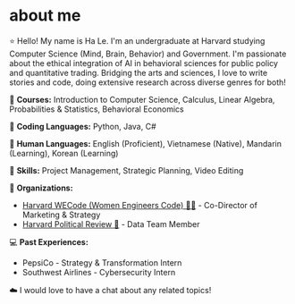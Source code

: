 # about me

⭐️ Hello! My name is Ha Le. I'm an undergraduate at Harvard studying Computer Science (Mind, Brain, Behavior) and Government. I'm passionate about the ethical integration of AI in behavioral sciences for public policy and quantitative trading. Bridging the arts and sciences, I love to write stories and code, doing extensive research across diverse genres for both!

📖 **Courses:** Introduction to Computer Science, Calculus, Linear Algebra, Probabilities & Statistics, Behavioral Economics

👾 **Coding Languages:** Python, Java, C#

🎤 **Human Languages:** English (Proficient), Vietnamese (Native), Mandarin (Learning), Korean (Learning)

🌱 **Skills:** Project Management, Strategic Planning, Video Editing

🏫 **Organizations:**
- [Harvard WECode (Women Engineers Code) 👩‍💻](https://www.wecodeconference.com/) - Co-Director of Marketing & Strategy
- [Harvard Political Review 📰](https://theharvardpoliticalreview.com/gen-z-2024-election/) - Data Team Member
  
💻 **Past Experiences:**
- PepsiCo - Strategy & Transformation Intern
- Southwest Airlines - Cybersecurity Intern


☁️ I would love to have a chat about any related topics!
